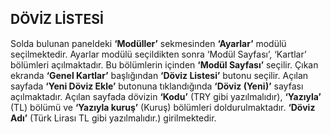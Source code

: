 ## DÖVİZ LİSTESİ

Solda bulunan paneldeki **‘Modüller’** sekmesinden **‘Ayarlar’** modülü seçilmektedir. Ayarlar modülü seçildikten sonra ‘Modül Sayfası’, ‘Kartlar’ bölümleri açılmaktadır. Bu bölümlerin içinden **‘Modül Sayfası’** seçilir. Çıkan ekranda **‘Genel Kartlar’** başlığından **‘Döviz Listesi’** butonu seçilir. Açılan sayfada **‘Yeni Döviz Ekle’** butonuna tıklandığında **‘Döviz (Yeni)’** sayfası açılmaktadır. Açılan sayfada dövizin **‘Kodu’** (TRY gibi yazılmalıdır), **‘Yazıyla’** (TL) bölümü ve **‘Yazıyla kuruş’** (Kuruş) bölümleri doldurulmaktadır. **‘Döviz Adı’** (Türk Lirası TL gibi yazılmalıdır.) girilmektedir. 
